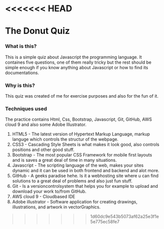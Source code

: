 <<<<<<< HEAD
=======
# The Donut Quiz

### What is this?
This is a simple quiz about Javascript the programming language. 
It containes five questions, one of them really tricky but the rest should be simple enough if you know anything about Javascript or how to find its documentations. 

### Why is this?
This quiz was created of me for exercise purposes and also for the fun of it.

### Techniques used
The practice contains Html, Css, Bootstrap, Javascript, Git, GitHub, AWS cloud 9 and also some Adobe Illustrator. 

1. HTML5 - The latest version of Hypertext Markup Language, markup languge which controls the structur of the webpage.
2. CSS3 - Cascading Style Sheets is what makes it look good, also controls positions and other good stuff.
3. Bootstrap -  The most popular CSS Framework for mobile first layouts and is saves a great deal of time in many situations.
4. Javascript - The scripting language of the web, makes your sites dynamic and it can be used in both frontend and backend and alot more.
5. GitHub - A geeks paradise hehe. Is it a webhosting site where u can find solutions to a great deal of problems and also just fun stuff.
6. Git - Is a versioncontrolsystem that helps you for example to upload and download your work to/from GitHub.
7. AWS cloud 9 - Cloudbased IDE 
8. Adobe illustrator - Software application for creating drawings, illustrations, and artwork in vectorGraphics.
>>>>>>> 1d60dc9e543b5073af62a25e3f1e5e775ec58fe7
